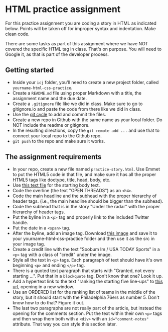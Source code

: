# HTML practice assignment

For this practice assignment you are coding a story in HTML as indicated below. Points will be taken off for improper syntax and indentation. Make clean code.

There are some tasks as part of this assignment where we have NOT covered the specific HTML tag in class. That's on purpose. You will need to Google it, as that is part of the developer process.

## Getting started

- Inside your `icj` folder, you'll need to create a new project folder, called `yourname-html-css-practice`.
- Create a `README.md` file using proper Markdown with a title, the assignment name and the due date.
- Create a `.gitignore` file like we did in class. Make sure to go to gitignore.io and paste the code from there like we did in class. 
- Use the [git cycle](https://github.com/utdata/icj-class/blob/main/start_a_project.md) to add and commit the files.
- Create a new repo in Github with the same name as your local folder. Do NOT include the readme or gitignore.
- In the resulting directions, copy the `git remote add ...` and use that to connect your local repo to the Github repo.
- `git push` to the repo and make sure it works.

## The assignment requirements

- In your repo, create a new file named `practice-story.html`. Use Emmet to put the HTML5 code in that file, and make sure it has all the proper HTML5 tags like doctype, title, head, body, etc.
- Use [this text file](html-practice-text.txt) for the starting body text.
- Code the overline (the text "OPEN THREADS") as an `<h4>`.
- Code the main headline and the subhead with the proper hierarchy of header tags. (i.e., the main headline should be bigger than the subhead).
- Code the subhead that is in the story "Under the radar" with the proper hierarchy of header tags. 
- Put the byline in a `<p>` tag and properly link to the included Twitter handle.
- Put the date in a `<span>` tag.
- After the byline, add an image tag. Download [this image](https://github.com/utdata/icj-class/blob/main/html/spurs.jpg) and save it to your yourname-html-css-practice folder and then use it as the src in your image tag.
- Create a credit line with the text "Soobum Im / USA TODAY Sports" in a `<p>` tag with a class of "credit" under the image.
- Style all the text in `<p>` tags. Each paragraph of text should have it's own beginning `<p>` and ending `</p>` tag.
- There is a quoted text paragraph that starts with "Granted, not every starting ...". Put that in a `blockquote` tag. Don't know that one? Look it up.
- Add a hypertext link to the text "ranking the starting five line-ups" to [this url](https://bleacherreport.com/articles/2789035-ranking-every-nba-teams-projected-starting-5-after-free-agency#slide7), opening in a new window.
- Use an ORDERED list for the ranking list of teams in the middle of the story, but it should start with the Philadelphia 76ers as number 5. Don't know how to do that? Figure it out.
- The last two paragraphs are not really part of the article, but instead the opening for the comments section. Put the text within their own `<p>` tags and then wrap them both with a `<div>` with an `id="comment-notes"` attribute. That way you can style this section later.
